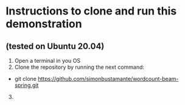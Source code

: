 # Instructions to clone and run this demonstration
## (tested on Ubuntu 20.04)

1. Open a terminal in you OS
2. Clone the repository by running the next command:
  * git clone https://github.com/simonbustamante/wordcount-beam-spring.git
3. 
